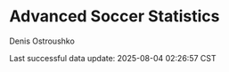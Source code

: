 # Advanced Soccer Statistics
Denis Ostroushko

<!-- gfm -->

Last successful data update: 2025-08-04 02:26:57 CST

